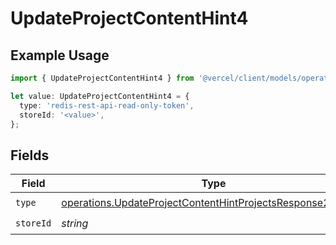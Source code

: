 # UpdateProjectContentHint4

## Example Usage

```typescript
import { UpdateProjectContentHint4 } from '@vercel/client/models/operations';

let value: UpdateProjectContentHint4 = {
  type: 'redis-rest-api-read-only-token',
  storeId: '<value>',
};
```

## Fields

| Field     | Type                                                                                                                                     | Required           | Description |
| --------- | ---------------------------------------------------------------------------------------------------------------------------------------- | ------------------ | ----------- |
| `type`    | [operations.UpdateProjectContentHintProjectsResponse200Type](../../models/operations/updateprojectcontenthintprojectsresponse200type.md) | :heavy_check_mark: | N/A         |
| `storeId` | _string_                                                                                                                                 | :heavy_check_mark: | N/A         |
